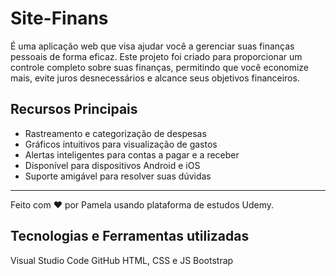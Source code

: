 # Site-Finans

É uma aplicação web que visa ajudar você a gerenciar suas finanças pessoais de forma eficaz. Este projeto foi criado para proporcionar um controle completo sobre suas finanças, permitindo que você economize mais, evite juros desnecessários e alcance seus objetivos financeiros.

## Recursos Principais

- Rastreamento e categorização de despesas
- Gráficos intuitivos para visualização de gastos
- Alertas inteligentes para contas a pagar e a receber
- Disponível para dispositivos Android e iOS
- Suporte amigável para resolver suas dúvidas

---

Feito com ❤️ por Pamela usando plataforma de estudos Udemy.


## Tecnologias e Ferramentas utilizadas

Visual Studio Code
GitHub
HTML, CSS e JS
Bootstrap
